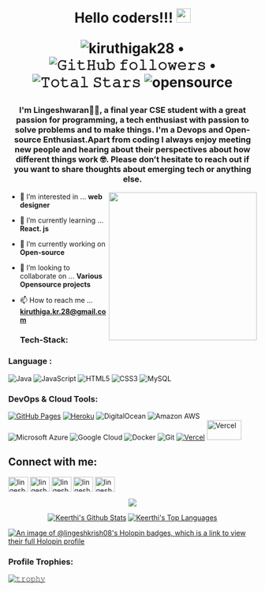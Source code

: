 

<h1 align="center">Hello coders!!! <img src="https://github.com/TheDudeThatCode/TheDudeThatCode/blob/master/Assets/Hi.gif" width="29">
  <p align="center">
  <img src="https://komarev.com/ghpvc/?username=kiruthigak28&label=Profile%20views&color=0e75b6&style=flat" alt="kiruthigak28" /> • 
  <img alt="𝙶𝚒𝚝𝙷𝚞𝚋 𝚏𝚘𝚕𝚕𝚘𝚠𝚎𝚛𝚜" src="https://img.shields.io/github/followers/kiruthigak28?label=Followers&style=social"> •   
  <img src="https://img.shields.io/github/stars/kiruthigak28?label=Stars" alt="𝚃𝚘𝚝𝚊𝚕 𝚂𝚝𝚊𝚛𝚜">
   <img src="https://badges.frapsoft.com/os/v2/open-source.svg?v=103)" alt="opensource">
</p>
<h3 align="center">I'm Lingeshwaran🙋‍♂️, a final year CSE student with a great passion for programming, a tech enthusiast with passion to solve problems and to make things.
I'm a Devops and Open-source Enthusiast.Apart from coding I always enjoy meeting new people and hearing about their perspectives about how different things work 🤓. Please don’t hesitate to reach out if you want to share thoughts about emerging tech or anything else.</h3>

  <img src="https://media.tenor.com/whgQwNlVvNkAAAAi/xero-code.gif" width="300px" align="right">
  
- 👀 I’m interested in ... **web designer**


- 🌱 I’m currently learning ... **React. js**


- 🔭 I’m currently working on **Open-source**


- 💞️ I’m looking to collaborate on ... **Various Opensource projects**


- 📫 How to reach me ... **kiruthiga.kr.28@gmail.com**




  <h3 align="left">Tech-Stack:</h3>
  <p align="center">

    
### Language :
    
![Java](https://img.shields.io/badge/-java-E34A86?style=flat-square&logo=openjdk)
![JavaScript](https://img.shields.io/badge/-JavaScript-black?style=flat-square&logo=javascript)
![HTML5](https://img.shields.io/badge/-HTML5-E34F26?style=flat-square&logo=html5&logoColor=white)
![CSS3](https://img.shields.io/badge/-CSS3-1572B6?style=flat-square&logo=css3)
![MySQL](https://img.shields.io/badge/-MySQL-black?style=flat-square&logo=mysql)


### DevOps & Cloud Tools:

<a href="#"><img alt="GitHub Pages" src="https://img.shields.io/badge/GitHub%20Pages-%23327FC7.svg?logo=github&logoColor=white"></a>
<a href="#"><img alt="Heroku" src="https://img.shields.io/badge/Heroku%20-%23430098.svg?logo=heroku&logoColor=white"></a>
![DigitalOcean](https://img.shields.io/badge/-Digital%20Ocean-darkblue?style=flat-square&logo=digitalocean)
![Amazon AWS](https://img.shields.io/badge/Amazon%20AWS-232F3E?style=flat-square&logo=amazon-aws)
![Microsoft Azure](https://img.shields.io/badge/Microsoft%20Azure-232F7E?style=flat-square&logo=microsoft-azure)
![Google Cloud](https://img.shields.io/badge/Google%20Cloud-black?style=flat-square&logo=google-cloud)
![Docker](https://img.shields.io/badge/-Docker-black?style=flat-square&logo=docker)
![Git](https://img.shields.io/badge/-Git-black?style=flat-square&logo=git)
<a href="#"><img alt="Vercel" src="https://img.shields.io/badge/Vercel%20-%23000000.svg?logo=vercel&logoColor=white"></a>
<a href="#"><img alt="Vercel" src="https://www.vectorlogo.zone/logos/netlify/netlify-ar21.svg" height="40" width="70"></a>


    

<h2 align="left":inline-block>Connect with me:</h2>
<p align="left">
<a href="https://www.linkedin.com/in/lingeshwaran-k-6a189620b/" target="blank"><img align="center" src="https://raw.githubusercontent.com/rahuldkjain/github-profile-readme-generator/master/src/images/icons/Social/linked-in-alt.svg" alt="lingeshwaran" height="30" width="40" /></a>
<a href="https://leetcode.com/lingeshwaran470" target="blank"><img align="center" src="https://raw.githubusercontent.com/rahuldkjain/github-profile-readme-generator/master/src/images/icons/Social/leet-code.svg" alt="lingeshwaran470" height="30" width="40" /></a>
<a href="https://auth.geeksforgeeks.org/user/lingeshkrish08/practice" target="blank"><img align="center" src="https://raw.githubusercontent.com/rahuldkjain/github-profile-readme-generator/master/src/images/icons/Social/geeks-for-geeks.svg" alt="lingeshwaran" height="30" width="40" /></a>
  <a href="https://www.showwcase.com/lingeshwaran05" target="blank"><img align="center" src="https://user-images.githubusercontent.com/63599802/152037815-1ba1ba6e-7f3a-455e-a51e-7fb2619ea519.png" alt ="lingeshwaran" height="30" width="40" /></a>
  <a href="https://drive.google.com/file/d/1zy6v9buJXI6pGANA7Z1Y7lzhepnVJdCf/view" target="blank"><img src="https://user-images.githubusercontent.com/76167753/212333464-acd8f9d8-74ba-458c-a427-d7fd0fcbff1f.png" align="center" alt="lingeshwaran" height="30" width="40" /></a>
</p>


<p align="center">
  <a>
    <img align="center" src="https://github-readme-streak-stats.herokuapp.com/?user=KIRUTHIGAK28&theme=dark&hide_border=true"/>
  </a>
</p>
<p align="center">
 <a href="https://github.com/KIRUTHIGAK28/github-readme-stats"><img alt="Keerthi's Github Stats" src="https://github-readme-stats.vercel.app/api?username=KIRUTHIGAK28&show_icons=true&count_private=true&theme=react&hide_border=true&bg_color=0D1117" /></a>
  <a href="https://github.com/KIRUTHIGAK28/github-readme-stats"><img alt="Keerthi's Top Languages" src="https://github-readme-stats.vercel.app/api/top-langs/?username=KIRUTHIGAK28&langs_count=8&count_private=true&layout=compact&theme=react&hide_border=true&bg_color=0D1117" /></a>

 </p>
</div>

[![An image of @lingeshkrish08's Holopin badges, which is a link to view their full Holopin profile](https://holopin.me/lingeshkrish08)](https://holopin.io/@lingeshkrish08)

### Profile Trophies:

[![𝚝𝚛𝚘𝚙𝚑𝚢](https://github-profile-trophy.vercel.app/?username=KIRUTHIGAK28&column=8&margin-w=15&margin-h=15&no-bg=true&no-frame=true&theme=juicyfresh)](https://github.com/KIRUTHIGAK28)

<!---
KIRUTHIGAK28/KIRUTHIGAK28 is a ✨ special ✨ repository because its `README.md` (this file) appears on your GitHub profile.
You can click the Preview link to take a look at your changes. 
--->
